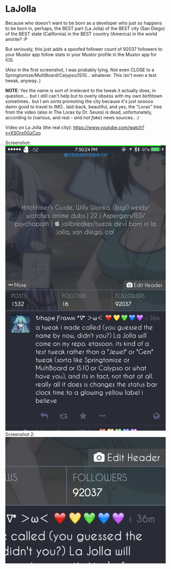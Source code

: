 # LaJolla

Because who doesn't want to be born as a developer who just so happens to be born in, perhaps, the BEST part (La Jolla) of the BEST city (San Diego) of the BEST state (California) in the BEST country (America) in the world amirite? :P

But seriously, this just adds a spoofed follower count of 92037 followers to your Mustor app follow stats in your Mustor profile in the Mustor app for iOS.

(Also in the first screenshot, I was probably lying. Not even CLOSE to a Springtomize/MultiBoard/Calypso/IS10... whatever. This isn't even a test tweak, anyway..)

**NOTE**: Yes the name is sort of irrelevant to the tweak it actually does, in question.... but I still can't help but to overly obsess with my own birthtown sometimes.. but I am *sorta* promoting the city because it's just sooooo damn good to travel to IMO.. laid-back, beautiful, and yes, the "Lorax" tree from the video (also in The Lorax by Dr. Seuss) is dead, unfortunately, according to (various, and real - *and not fake*) news sources.. :/

Video on La Jolla (the real city): https://www.youtube.com/watch?v=XSOrx0GzCzo

Screenshot: ![alt](screenshot_la_jolla_tweak.png)
Screenshot 2: ![alt](screenshot_la_jolla_tweak_2.png)
